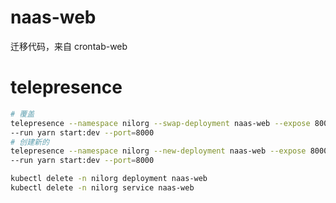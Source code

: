# naas-web

迁移代码，来自 crontab-web

# telepresence

```bash
# 覆盖
telepresence --namespace nilorg --swap-deployment naas-web --expose 8000 \
--run yarn start:dev --port=8000
# 创建新的
telepresence --namespace nilorg --new-deployment naas-web --expose 8000 \
--run yarn start:dev --port=8000
```

```bash
kubectl delete -n nilorg deployment naas-web
kubectl delete -n nilorg service naas-web
```
